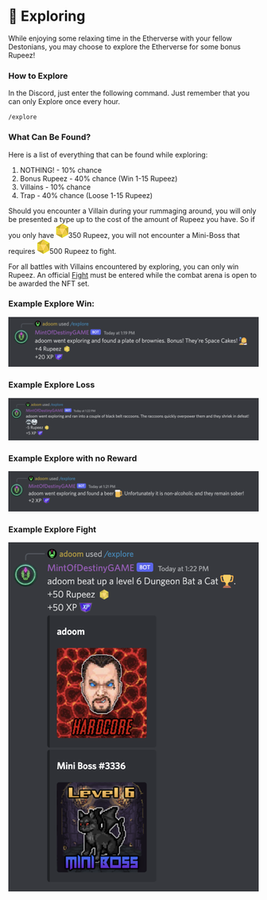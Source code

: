 # 🔎 Exploring

While enjoying some relaxing time in the Etherverse with your fellow Destonians, you may choose to explore the Etherverse for some bonus Rupeez!&#x20;

### How to Explore

In the Discord, just enter the following command. Just remember that you can only Explore once every hour.

```
/explore
```

### What Can Be Found?

Here is a list of everything that can be found while exploring:

1. NOTHING! - 10% chance
2. Bonus Rupeez - 40% chance (Win 1-15 Rupeez)
3. Villains - 10% chance
4. Trap - 40% chance (Loose 1-15 Rupeez)

Should you encounter a Villain during your rummaging around, you will only be presented a type up to the cost of the amount of Rupeez you have. So if you only have <img src="../../.gitbook/assets/Rupeez-small (9) (1).png" alt="" data-size="line">350 Rupeez, you will not encounter a Mini-Boss that requires <img src="../../.gitbook/assets/Rupeez-small (9) (1) (1).png" alt="" data-size="line">500 Rupeez to fight.

For all battles with Villains encountered by exploring, you can only win Rupeez. An official [Fight](../fighting.md) must be entered while the combat arena is open to be awarded the NFT set.

### Example Explore Win:

![](../../.gitbook/assets/image.png)

### Example Explore Loss

![](<../../.gitbook/assets/image (25).png>)

### Example Explore with no Reward

![](<../../.gitbook/assets/image (31).png>)

### Example Explore Fight

![](<../../.gitbook/assets/image (9).png>)
